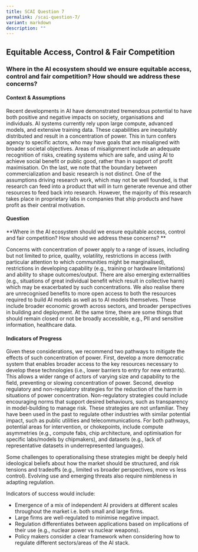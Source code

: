 ```yaml
---
title: SCAI Question 7
permalink: /scai-question-7/
variant: markdown
description: ""
---
```

## Equitable Access, Control & Fair Competition

### Where in the AI ecosystem should we ensure equitable access, control and fair competition? How should we address these concerns?

#### Context & Assumptions

Recent developments in AI have demonstrated tremendous potential to have both positive and negative impacts on society, organisations and individuals. AI systems currently rely upon large compute, advanced models, and extensive training data. These capabilities are inequitably distributed and result in a concentration of power. This in turn confers agency to specific actors, who may have goals that are misaligned with broader societal objectives. Areas of misalignment include an adequate recognition of risks, creating systems which are safe, and using AI to achieve social benefit or public good, rather than in support of profit maximisation. On the last, we note that the boundary between commercialization and basic research is not distinct. One of the assumptions driving research work, which may not be well founded, is that research can feed into a product that will in turn generate revenue and other resources to feed back into research. However, the majority of this research takes place in proprietary labs in companies that ship products and have profit as their central motivation.

#### Question

**Where in the AI ecosystem should we ensure equitable access, control and fair competition? How should we address these concerns? **

Concerns with concentration of power apply to a range of issues, including but not limited to price, quality, volatility, restrictions in access (with particular attention to which communities might be marginalised), restrictions in developing capability (e.g., training or hardware limitations) and ability to shape outcomes/output. There are also emerging externalities (e.g., situations of great individual benefit which result in collective harm) which may be exacerbated by such concentrations. We also realise there are unrecognised benefits to more open access to both the resources required to build AI models as well as to AI models themselves. These include broader economic growth across sectors, and broader perspectives in building and deployment. At the same time, there are some things that should remain closed or not be broadly accessible, e.g., PII and sensitive information, healthcare data.

#### Indicators of Progress

Given these considerations, we recommend two pathways to mitigate the effects of such concentration of power. First, develop a more democratic system that enables broader access to the key resources necessary to develop these technologies (i.e., lower barriers to entry for new entrants). This allows a wider range of actors of varying size and capability to the field, preventing or slowing concentration of power. Second, develop regulatory and non-regulatory strategies for the reduction of the harm in situations of power concentration. Non-regulatory strategies could include encouraging norms that support desired behaviours, such as transparency in model-building to manage risk. These strategies are not unfamiliar. They have been used in the past to regulate other industries with similar potential impact, such as public utilities and telecommunications. For both pathways, potential areas for intervention, or chokepoints, include compute asymmetries (e.g., compute fabs, chip architecture, and optimisation for specific labs/models by chipmakers), and datasets (e.g., lack of representative datasets in underrepresented languages).

Some challenges to operationalising these strategies might be deeply held ideological beliefs about how the market should be structured, and risk tensions and tradeoffs (e.g., limited vs broader perspectives, more vs less control). Evolving use and emerging threats also require nimbleness in adapting regulation.

Indicators of success would include:

* Emergence of a mix of independent AI providers at different scales throughout the market i.e. both small and large firms.
* Large firms are well-regulated to minimise negative impact.
* Regulation differentiates between applications based on implications of their use (e.g., nuclear power vs nuclear weapons).
* Policy makers consider a clear framework when considering how to regulate different sectors/areas of the AI stack.